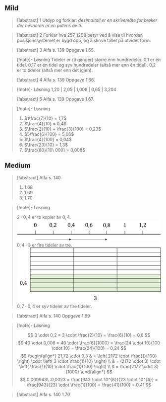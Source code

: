 

## Mild

> [!abstract] 1
> Utdyp og forklar: _desimaltall er en skrivemåte for brøker der
   nevneren er en potens av ti._

> [!abstract] 2
> Forklar hva $257,1208$ betyr ved å vise til hvordan
   posisjonssystemet er bygd opp, og å skrive tallet på utvidet form.


> [!abstract] 3
> Alfa s. 139
> Oppgave 1.65.

> [!note]- Løsning 
> Tideler er (ti ganger) større enn hundredeler. 0,1 er én tidel. 0,17 er én tidel og syv hundredeler (altså mer enn én tidel). 0,2 er to tideler (altså mer enn det igjen).
> 


> [!abstract] 4
> Alfa s. 139
> Oppgave 1.66.

> [!note]- Løsning 
> 1,20 \| 2,05 \| 1,008 \| 0,65 \| 3,204
> 


> [!abstract] 5
> Alfa s. 139
> Oppgave 1.67.

> [!note]- Løsning 
> 1. $1\frac{7}{10} = 1,7$
> 2. $\frac{4}{10} = 0,4$
> 3. $\frac{2}{10} + \frac{3}{100} = 0,23$
> 4. $5\frac{6}{100} = 5,06$
> 5. $\frac{4}{100} = 0,04$
> 6. $\frac{23}{10} = 1,3$
> 7. $\frac{80}{10\ 000} = 0,008$



## Medium


> [!abstract] Alfa s. 140
> 1. 1.68
> 2. 1.69
> 3. 1.70

> [!note]- Løsning 
> 
> $2 \cdot 0,4$ er to kopier av $0,4$.
> ![](https://raw.githubusercontent.com/Andremartiny/MA-173/main/img/tall/image6.png)
> $0,4 \cdot 3$ er fire tideler av tre.
> ![](https://raw.githubusercontent.com/Andremartiny/MA-173/main/img/tall/image7.png)
> $0,7 \cdot 0,4$ er syv tideler av fire tideler.
> 


> [!abstract] Alfa s. 140
> Oppgave 1.69

> [!note]- Løsning 
>
> $$
> 3 \cdot 0,2 = 3 \cdot \frac{2}{10} = \frac{6}{10} = 0,6
> $$
> $$
> 40 \cdot 0,006 = 40 \cdot \frac{6}{1000} = \frac{24 \cdot 10}{100 \cdot 10} = \frac{24}{100} = 0,24
> $$
> $$
> \begin{align*} 
> 21,72 \cdot 0,3 & = \left( 2172 \cdot \frac{1}{100} \right) \cdot \left( 3 \cdot \frac{1}{10} \right) \\ & = (2172 \cdot 3) \cdot \left( \frac{1}{10} \cdot \frac{1}{100} \right) \\ & = \frac{2172 \cdot 3}{1000}
> \end{align*} 
> $$
> $$
> 0,000943\ :0,0023 = \frac{943 \cdot 10^{6}}{23 \cdot 10^{4}} = \frac{943}{23} \cdot \frac{1}{100} = \frac{41}{100} = 0,41
> $$
> 


> [!abstract] Alfa s. 140
> 1.70



